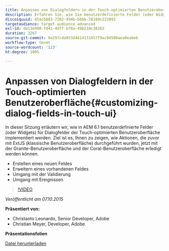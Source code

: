 ```yaml
---
title: Anpassen von Dialogfeldern in der Touch-optimierten Benutzeroberfläche
description: Erfahren Sie, wie Sie benutzerdefinierte Felder (oder Widgets) für Dialogfelder der Touch-optimierten Benutzeroberfläche in AEM 6.1 implementieren. Entdecken Sie, wie Aktionen, die zuvor mit ExtJS (klassische Benutzeroberfläche) durchgeführt wurden, jetzt mit der Granite-Benutzeroberfläche und der Coral-Benutzeroberfläche erledigt werden können.
discoiquuid: 45acb883-7202-494b-bbbb-78189c222093
targetaudience: target-audience advanced
exl-id: de13e990-fd41-4d7f-b70a-49b210c38263
duration: 3267
source-git-commit: 9a297cda953d4414131657f9ac84580aea0eabeb
workflow-type: tm+mt
source-wordcount: '123'
ht-degree: 100%

---
```


# Anpassen von Dialogfeldern in der Touch-optimierten Benutzeroberfläche{#customizing-dialog-fields-in-touch-ui}

In dieser Sitzung erläutern wir, wie in AEM 6.1 benutzerdefinierte Felder (oder Widgets) für Dialogfelder der Touch-optimierten Benutzeroberfläche implementiert werden. Ziel ist es, Ihnen zu zeigen, wie Aktionen, die zuvor mit ExtJS (klassische Benutzeroberfläche) durchgeführt wurden, jetzt mit der Granite-Benutzeroberfläche und der Coral-Benutzeroberfläche erledigt werden können.

* Erstellen eines neuen Feldes
* Erweitern eines vorhandenen Feldes
* Umgang mit der Validierung
* Umgang mit Ereignissen

>[!VIDEO](https://video.tv.adobe.com/v/19373/?quality=9)

*Veröffentlicht am 07.10.2015*

**Präsentiert von:**

* Christanto Leonardo, Senior Developer, Adobe
* Christian Meyer, Developer, Adobe

**Präsentationsfolien**

[Datei herunterladen](assets/aem-gems-customizing-touch-ui-dialog-fields.pdf)
<!--
[Get back to the Overview](https://helpx.adobe.com/experience-manager/kt/eseminars/gems/aem-index.html)
-->
